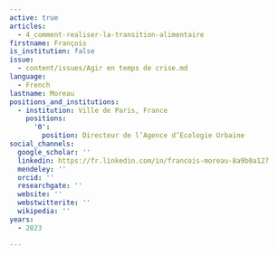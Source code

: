 ```yaml
---
active: true
articles:
  - 4_comment-realiser-la-transition-alimentaire
firstname: François
is_institution: false
issue:
  - content/issues/Agir en temps de crise.md
language:
  - French
lastname: Moreau
positions_and_institutions:
  - institution: Ville de Paris, France
    positions:
      '0':
        position: Directeur de l’Agence d’Ecologie Urbaine
social_channels:
  google_scholar: ''
  linkedin: https://fr.linkedin.com/in/francois-moreau-8a9b0a127
  mendeley: ''
  orcid: ''
  researchgate: ''
  website: ''
  webstwitterite: ''
  wikipedia: ''
years:
  - 2023

---
```

